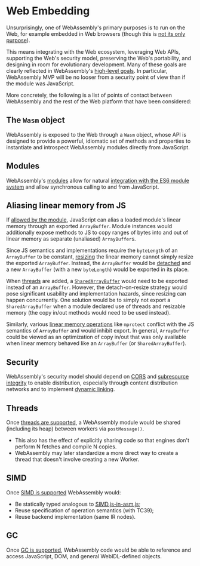 # Web Embedding

Unsurprisingly, one of WebAssembly's primary purposes is to run on the Web,
for example embedded in Web browsers (though this is
[not its only purpose](NonWeb.md)).

This means integrating with the Web ecosystem, leveraging Web APIs, supporting
the Web's security model, preserving the Web's portability, and designing in
room for evolutionary development. Many of these goals are clearly
reflected in WebAssembly's [high-level goals](HighLevelGoals.md). In
particular, WebAssembly MVP will be no looser from a security point of view
than if the module was JavaScript.

More concretely, the following is a list of points of contact between WebAssembly
and the rest of the Web platform that have been considered:

## The `Wasm` object

WebAssembly is exposed to the Web through a `Wasm` object, whose API is designed
to provide a powerful, idiomatic set of methods and properties to instantiate
and introspect WebAssembly modules directly from JavaScript.

## Modules

WebAssembly's [modules](Modules.md) allow for natural [integration with
the ES6 module system](Modules.md#integration-with-es6-modules) and allow
synchronous calling to and from JavaScript.

## Aliasing linear memory from JS

If [allowed by the module](Modules.md#linear-memory-section), JavaScript can
alias a loaded module's linear memory through an exported `ArrayBuffer`.
Module instances would additionally expose methods to JS to copy ranges of
bytes into and out of linear memory as separate (unaliased) `ArrayBuffer`s.

Since JS semantics and implementations require the `byteLength` of an
`ArrayBuffer` to be constant, [resizing](AstSemantics.md#resizing) the
linear memory cannot simply resize the exported `ArrayBuffer`. Instead,
the `ArrayBuffer` would be [detached](http://people.mozilla.org/~jorendorff/es6-draft.html#sec-detacharraybuffer)
and a new `ArrayBuffer` (with a new `byteLength`) would be exported in
its place.

When [threads](PostMVP.md#threads) are added, a
[`SharedArrayBuffer`](https://github.com/lars-t-hansen/ecmascript_sharedmem)
would need to be exported instead of an `ArrayBuffer`. However, the
detach-on-resize strategy would pose significant usability and implementation 
hazards, since resizing can happen concurrently. One solution would be
to simply not export a `SharedArrayBuffer` when a module declared use of
threads and resizable memory (the copy in/out methods would need to be used
instead).

Similarly, various [linear memory operations](FutureFeatures.md#finer-grained-control-over-memory)
like `mprotect` conflict with the JS semantics of `ArrayBuffer` and
would inhibit export. In general, `ArrayBuffer` could be viewed as an
optimization of copy in/out that was only available when linear memory
behaved like an `ArrayBuffer` (or `SharedArrayBuffer`).

## Security

WebAssembly's security model should depend on [CORS][] and
[subresource integrity][] to enable distribution, especially through content
distribution networks and to implement
[dynamic linking](DynamicLinking.md).

## Threads

Once [threads are supported](PostMVP.md#threads), a WebAssembly module would
be shared (including its heap) between workers via `postMessage()`.
* This also has the effect of explicitly sharing code so that engines don't
perform N fetches and compile N copies.
* WebAssembly may later standardize a more direct way to create a thread that
doesn't involve creating a new Worker.

## SIMD

Once [SIMD is supported](PostMVP.md#fixed-width-simd) WebAssembly would:
* Be statically typed analogous to [SIMD.js-in-asm.js][];
* Reuse specification of operation semantics (with TC39);
* Reuse backend implementation (same IR nodes).

## GC

Once [GC is supported](GC.md), WebAssembly code would be able to reference
and access JavaScript, DOM, and general WebIDL-defined objects.

  [CORS]: https://www.w3.org/TR/cors/
  [subresource integrity]: https://www.w3.org/TR/SRI/
  [SIMD.js-in-asm.js]: http://discourse.specifiction.org/t/request-for-comments-simd-js-in-asm-js
